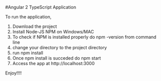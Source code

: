 #Angular 2 TypeScript Application

To run the application, 

1. Download the project
2. Install Node-JS NPM on Windows/MAC
3. To check if NPM is installed properly do npm -version from command line
4. change your directory to the project directory
5. run npm install
6. Once npm install is succeded do npm start
7. Access the app at http://localhost:3000


Enjoy!!!!